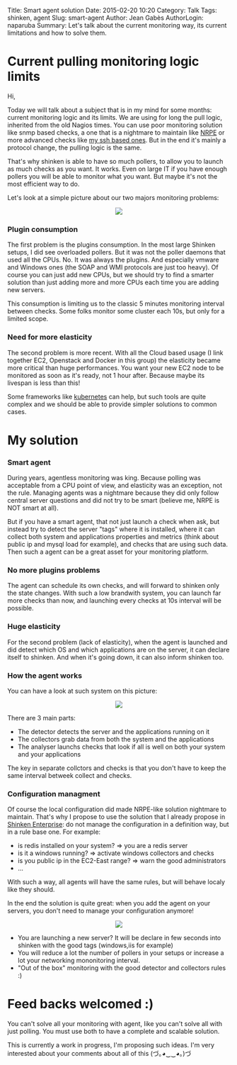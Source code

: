 Title: Smart agent solution
Date: 2015-02-20 10:20
Category: Talk
Tags: shinken, agent
Slug: smart-agent
Author: Jean Gabès
AuthorLogin: naparuba
Summary: Let's talk about the current monitoring way, its current limitations and how to solve them.


# Current pulling monitoring logic limits
Hi,


Today we will talk about a subject that is in my mind for some months: current monitoring logic and its limits. We are using for long the pull logic, inherited from the old Nagios times. You can use poor monitoring solution like snmp based checks, a one that is a nightmare to maintain like [NRPE](http://exchange.nagios.org/directory/Addons/Monitoring-Agents/NRPE--2D-Nagios-Remote-Plugin-Executor/details) or more advanced checks like [my ssh based ones](https://github.com/naparuba/check-linux-by-ssh). But in the end it's mainly a protocol change, the pulling logic is the same.

That's why shinken is able to have so much pollers, to allow you to launch as much checks as you want. It works. Even on large IT if you have enough pollers you will be able to monitor what you want. But maybe it's not the most efficient way to do.

Let's look at a simple picture about our two majors monitoring problems:

<center><img src='/images/smartagent/problems.png'></center>

### Plugin consumption
The first problem is the plugins consumption. In the most large Shinken setups, I did see overloaded pollers. But it was not the poller daemons that used all the CPUs. No. It was always the plugins. And especially vmware and Windows ones (the SOAP and WMI protocols are just too heavy). Of course you can just add new CPUs, but we should try to find a smarter solution than just adding more and more CPUs each time you are adding new servers.

This consumption is limiting us to the classic 5 minutes monitoring interval between checks. Some folks monitor some cluster each 10s, but only for a limited scope.

### Need for more elasticity
The second problem is more recent. With all the Cloud based usage (I link together EC2, Openstack and Docker in this group) the elasticity became more critical than huge performances. You want your new EC2 node to be monitored as soon as it's ready, not 1 hour after. Because maybe its livespan is less than this! 

Some frameworks like [kubernetes](http://kubernetes.io/) can help, but such tools are quite complex and we should be able to provide simpler solutions to common cases.

# My solution

### Smart agent
During years, agentless monitoring was king. Because polling was acceptable from a CPU point of view, and elasticity was an exception, not the rule. Managing agents was a nightmare because they did only follow central server questions and did not try to be smart (believe me, NRPE is NOT smart at all).

But if you have a smart agent, that not just launch a check when ask, but instead try to detect the server "tags" where it is installed, where it can collect both system and applications properties and metrics (think about public ip and mysql load for example), and checks that are using such data. Then such a agent can be a great asset for your monitoring platform.

### No more plugins problems
The agent can schedule its own checks, and will forward to shinken only the state changes. With such a low brandwith system, you can launch far more checks than now, and launching every checks at 10s interval will be possible.

### Huge elasticity
For the second problem (lack of elasticity), when the agent is launched and did detect which OS and which applications are on the server, it can declare itself to shinken. And when it's going down, it can also inform shinken too.

### How the agent works

You can have a look at such system on this picture:

<center><img src='/images/smartagent/agent.png'></center>

There are 3 main parts:

   * The detector detects the server and the applications running on it
   * The collectors grab data from both the system and the applications
   * The analyser launchs checks that look if all is well on both your system and your applications

The key in separate collctors and checks is that you don't have to keep the same interval betweek collect and checks.

### Configuration managment
Of course the local configuration did made NRPE-like solution nightmare to maintain. That's why I propose to use the solution that I already propose in [Shinken Enterprise](http://shinken-solutions.com): do not manage the configuration in a definition way, but in a rule base one. For example:

   * is redis installed on your system? => you are a redis server
   * is it a windows running? => activate windows collectors and checks
   * is you public ip in the EC2-East range? => warn the good administrators
   * ...

With such a way, all agents will have the same rules, but will behave localy like they should.


In the end the solution is quite great: when you add the agent on your servers, you don't need to manage your configuration anymore!

<center><img src='/images/smartagent/global.png'></center>

   * You are launching a new server? It will be declare in few seconds into shinken with the good tags (windows,iis for example)
   * You will reduce a lot the number of pollers in your setups or increase a lot your networking mononitoring interval.
   * "Out of the box" monitoring with the good detector and collectors rules :)

# Feed backs welcomed :)

You can't solve all your monitoring with agent, like you can't solve all with just polling. You must use both to have a complete and scalable solution.

This is currently a work in progress, I'm proposing such ideas. I'm very interested about your comments about all of this (づ｡◕‿‿◕｡)づ 


</br>
